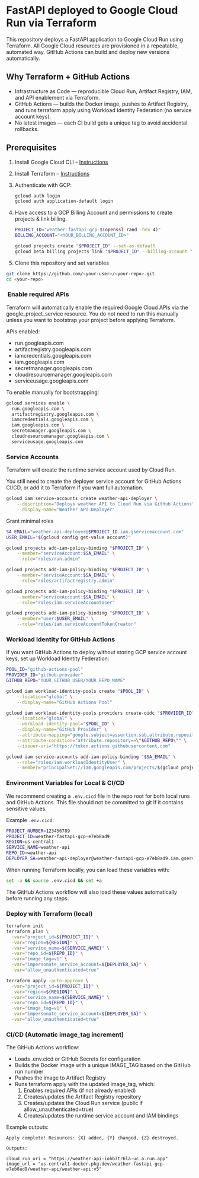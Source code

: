 # FastAPI deployed to Google Cloud Run via Terraform

This repository deploys a FastAPI application to Google Cloud Run using Terraform.
All Google Cloud resources are provisioned in a repeatable, automated way.
GitHub Actions can build and deploy new versions automatically.

## Why Terraform + GitHub Actions

- Infrastructure as Code — reproducible Cloud Run, Artifact Registry, IAM, and API enablement via Terraform.
- GitHub Actions — builds the Docker image, pushes to Artifact Registry, and runs terraform apply using Workload Identity Federation (no service account keys).
- No latest images — each CI build gets a unique tag to avoid accidental rollbacks.

## Prerequisites

1. Install Google Cloud CLI – [Instructions](https://cloud.google.com/sdk/docs/install)
2. Install Terraform – [Instructions](https://developer.hashicorp.com/terraform/install)
3. Authenticate with GCP:

    ```bash
    gcloud auth login
    gcloud auth application-default login
    ```

4. Have access to a GCP Billing Account and permissions to create projects & link billing.

    ```bash
    PROJECT_ID="weather-fastapi-gcp-$(openssl rand -hex 4)"
    BILLING_ACCOUNT="<YOUR_BILLING_ACCOUNT_ID>"

    gcloud projects create "$PROJECT_ID" --set-as-default
    gcloud beta billing projects link "$PROJECT_ID" --billing-account "$BILLING_ACCOUNT"
    ```

5. Clone this repository and set variables

```bash
git clone https://github.com/<your-user>/<your-repo>.git
cd <your-repo>
```

###  Enable required APIs

Terraform will automatically enable the required Google Cloud APIs via the google_project_service resource.
You do not need to run this manually unless you want to bootstrap your project before applying Terraform.

APIs enabled:

- run.googleapis.com
- artifactregistry.googleapis.com
- iamcredentials.googleapis.com
- iam.googleapis.com
- secretmanager.googleapis.com
- cloudresourcemanager.googleapis.com
- serviceusage.googleapis.com

To enable manually for bootstrapping:

```bash
gcloud services enable \
  run.googleapis.com \
  artifactregistry.googleapis.com \
  iamcredentials.googleapis.com \
  iam.googleapis.com \
  secretmanager.googleapis.com \
  cloudresourcemanager.googleapis.com \
  serviceusage.googleapis.com
```

### Service Accounts

Terraform will create the runtime service account used by Cloud Run.

You still need to create the deployer service account for GitHub Actions CI/CD, or add it to Terraform if you want full automation.

```bash
gcloud iam service-accounts create weather-api-deployer \
    --description="Deploys weather API to Cloud Run via GitHub Actions" \
    --display-name="Weather API Deployer"
```

Grant minimal roles

```bash
SA_EMAIL="weather-api-deployer@$PROJECT_ID.iam.gserviceaccount.com"
USER_EMAIL="$(gcloud config get-value account)"

gcloud projects add-iam-policy-binding "$PROJECT_ID" \
    --member="serviceAccount:$SA_EMAIL" \
    --role="roles/run.admin"

gcloud projects add-iam-policy-binding "$PROJECT_ID" \
    --member="serviceAccount:$SA_EMAIL" \
    --role="roles/artifactregistry.admin"

gcloud projects add-iam-policy-binding "$PROJECT_ID" \
    --member="serviceAccount:$SA_EMAIL" \
    --role="roles/iam.serviceAccountUser"

gcloud projects add-iam-policy-binding "$PROJECT_ID" \
    --member="user:$USER_EMAIL" \
    --role="roles/iam.serviceAccountTokenCreator"

```

### Workload Identity for GitHub Actions

If you want GitHub Actions to deploy without storing GCP service account keys,
set up Workload Identity Federation:

```bash
POOL_ID="github-actions-pool"
PROVIDER_ID="github-provider"
GITHUB_REPO="YOUR_GITHUB_USER/YOUR_REPO_NAME"

gcloud iam workload-identity-pools create "$POOL_ID" \
    --location="global" \
    --display-name="GitHub Actions Pool"

gcloud iam workload-identity-pools providers create-oidc "$PROVIDER_ID" \
    --location="global" \
    --workload-identity-pool="$POOL_ID" \
    --display-name="GitHub Provider" \
    --attribute-mapping="google.subject=assertion.sub,attribute.repository=assertion.repository" \
    --attribute-condition="attribute.repository==\"$GITHUB_REPO\"" \
    --issuer-uri="https://token.actions.githubusercontent.com"

gcloud iam service-accounts add-iam-policy-binding "$SA_EMAIL" \
    --role="roles/iam.workloadIdentityUser" \
    --member="principalSet://iam.googleapis.com/projects/$(gcloud projects describe "$PROJECT_ID" --format="value(projectNumber)")/locations/global/workloadIdentityPools/$POOL_ID/attribute.repository/$GITHUB_REPO"
```

### Environment Variables for Local & CI/CD

We recommend creating a `.env.cicd` file in the repo root for both local runs and GitHub Actions.
This file should not be committed to git if it contains sensitive values.

Example `.env.cicd`:

```bash
PROJECT_NUMBER=123456789
PROJECT_ID=weather-fastapi-gcp-e7eb8ad9
REGION=us-central1
SERVICE_NAME=weather-api
REPO_ID=weather-api
DEPLOYER_SA=weather-api-deployer@weather-fastapi-gcp-e7eb8ad9.iam.gserviceaccount.com
```

When running Terraform locally, you can load these variables with:

```bash
set -a && source .env.cicd && set +a
```

The GitHub Actions workflow will also load these values automatically before running any steps.

### Deploy with Terraform (local)

```bash
terraform init
terraform plan \
  -var="project_id=${PROJECT_ID}" \
  -var="region=${REGION}" \
  -var="service_name=${SERVICE_NAME}" \
  -var="repo_id=${REPO_ID}" \
  -var="image_tag=v1" \
  -var="impersonate_service_account=${DEPLOYER_SA}" \
  -var="allow_unauthenticated=true"

terraform apply -auto-approve \
  -var="project_id=${PROJECT_ID}" \
  -var="region=${REGION}" \
  -var="service_name=${SERVICE_NAME}" \
  -var="repo_id=${REPO_ID}" \
  -var="image_tag=v1" \
  -var="impersonate_service_account=${DEPLOYER_SA}" \
  -var="allow_unauthenticated=true"
```

### CI/CD (Automatic image_tag increment)

The GitHub Actions workflow:

- Loads .env.cicd or GitHub Secrets for configuration
- Builds the Docker image with a unique IMAGE_TAG based on the GitHub run number
- Pushes the image to Artifact Registry
- Runs terraform apply with the updated image_tag, which:
    1. Enables required APIs (if not already enabled)
    2. Creates/updates the Artifact Registry repository
    3. Creates/updates the Cloud Run service (public if allow_unauthenticated=true)
    4. Creates/updates the runtime service account and IAM bindings

Example outputs:

```text
Apply complete! Resources: {X} added, {Y} changed, {Z} destroyed.

Outputs:

cloud_run_uri = "https://weather-api-iohb7tr6la-uc.a.run.app"
image_url = "us-central1-docker.pkg.dev/weather-fastapi-gcp-e7eb8ad9/weather-api/weather-api:v5"
```
